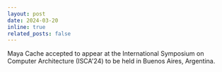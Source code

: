 ```yaml
---
layout: post
date: 2024-03-20
inline: true
related_posts: false
---
```


Maya Cache accepted to appear at the International Symposium on Computer Architecture (ISCA'24) to be held in Buenos Aires, Argentina.
